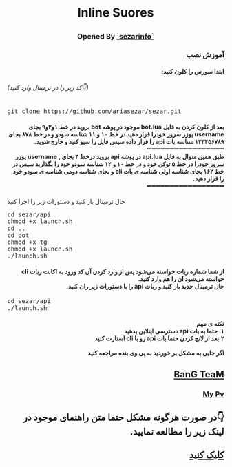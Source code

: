 <h1><p align="center"><stronge>Inline Suores</stronge>
<h3><p align="center">Opened By <a href="https://telegram.me/sezarinfo"> `sezarinfo` </a>


<h3 dir="rtl"> آموزش نصب
</h3>
<h4 dir="rtl"> ابتدا سورس را کلون کنید:</h4>
<h6>(کد زیر را در ترمینال وارد کنید👇)</h6>
<pre>
<span>git clone https://github.com/ariasezar/sezar.git</span>
</pre>
<h4 dir="rtl">بعد از کلون کردن به فایل bot.lua موجود در پوشه bot بروید
در خط ۱و۲و۹ بجای username یوزر سرور خودرا قرار دهید
در خط ۱۰ و ۱۱ شناسه سودو و
در خط ۸۷۸ بجای ۱۲۳۴۵۶۷۸۹ شناسه بات api را قرار داده
سپس فایل را سیو کنید و خارج شوید.
<br>➖➖➖➖➖➖➖➖➖➖➖➖➖➖➖➖➖<br>
طبق همین منوال به فایل api.lua در پوشه api بروید
درخط  ۴ بجای , username یوزر سرور خودرا
در خط ۵ توکن خود و
در خط ۱۰ و ۱۲ شناسه سودو خود را بگذارید سپس
در خط ۱۶۲ بجای شناسه اولی شناسه ی بات cli و بجای شناسه دومی شناسه ی سودو خود را قرار دهید.
<br>➖➖➖➖➖➖➖➖➖➖➖➖➖➖➖➖➖<br>
</h4>حال ترمینال باز کنید و دستورات زیر را اجرا کنید
<pre>
<span>cd sezar/api</span>
<span>chmod +x launch.sh</span>
<span>cd ..</span>
<span>cd bot</span>
<span>chmod +x tg</span>
<span>chmod +x launch.sh</span>
<span>./launch.sh</span>
</pre>

<h4 dir="rtl">از شما شماره ربات خواسته می‌شود پس از وارد کردن آن کد ورود به اکانت ربات cli خواسته می‌شود آن را هم وارد کنید.
<br>حال ترمینال جدید باز کنید و ربات api را با دستورات زیر ران کنید.</h4>
<pre>
<span>cd sezar/api</span>
<span>./launch.sh</span>
</pre>
<h4 dir="rtl"> نکته ی مهم
<br>
 ۱. حتما به بات api دسترسی اینلاین بدهید
<br>
 ۲.بعد از لانچ کردن حتما بات api رو با cli استارت کنید<span/>
<br><br>
اگر جایی به مشکل بر خوردید به پی وی بنده مراجعه کنید
<br> </h4>
 <h2 dir="rtl"><a href="https://telegram.me/sezarinfo">BanG TeaM</a>
<br> <h3 dir="rtl">   <a href="https://telegram.me/sezarinfo">My Pv </a>
<br>
 <h2 dir="rtl"> 👇در صورت هرگونه مشکل حتما متن راهنمای موجود در لینک زیر را مطالعه نمایید.
 <h2 dir="rtl"> <a href="https://telegram.me/sezarinfo">کلیک کنید </a>
